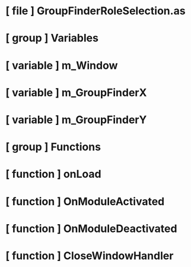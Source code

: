 # [ file ] GroupFinderRoleSelection.as

# [ group ] Variables

# [ variable ] m_Window

# [ variable ] m_GroupFinderX

# [ variable ] m_GroupFinderY

# [ group ] Functions

# [ function ] onLoad

# [ function ] OnModuleActivated

# [ function ] OnModuleDeactivated

# [ function ] CloseWindowHandler

